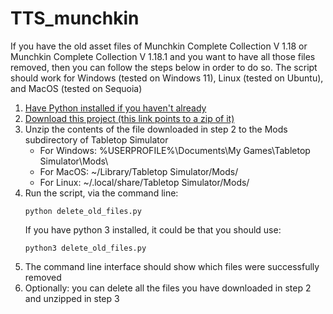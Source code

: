 # TTS_munchkin

If you have the old asset files of Munchkin Complete Collection V 1.18 or Munchkin Complete Collection V 1.18.1 and you want to have all those files removed, then you can follow the steps below in order to do so. The script should work for Windows (tested on Windows 11), Linux (tested on Ubuntu), and MacOS (tested on Sequoia)

1. [Have Python installed if you haven't already](https://www.python.org/downloads/)
2. [Download this project (this link points to a zip of it)](https://github.com/FVMF/TTS_munchkin/archive/refs/heads/main.zip)
3. Unzip the contents of the file downloaded in step 2 to the Mods subdirectory of Tabletop Simulator
   - For Windows: %USERPROFILE%\Documents\My Games\Tabletop Simulator\Mods\
   - For MacOS: ~/Library/Tabletop Simulator/Mods/
   - For Linux: ~/.local/share/Tabletop Simulator/Mods/
4. Run the script, via the command line:
   ```
   python delete_old_files.py
   ```
   If you have python 3 installed, it could be that you should use:
   ```
   python3 delete_old_files.py
   ```
6. The command line interface should show which files were successfully removed
7. Optionally: you can delete all the files you have downloaded in step 2 and unzipped in step 3 
